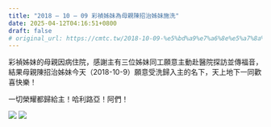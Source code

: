 ```yaml
---
title: "2018 – 10 – 09 彩禎姊妹為母親陳招治姊妹施洗"
date: 2025-04-12T04:16:51+0800
draft: false
# original_url: https://cmtc.tw/2018-10-09-%e5%bd%a9%e7%a6%8e%e5%a7%8a%e5%a6%b9%e7%82%ba%e6%af%8d%e8%a6%aa%e9%99%b3%e6%8b%9b%e6%b2%bb%e5%a7%8a%e5%a6%b9%e6%96%bd%e6%b4%97
---
```



彩禎姊妹的母親因病住院，感謝主有三位姊妹同工願意主動赴醫院探訪並傳福音，結果母親陳招治姊妹今天（2018-10-9）願意受洗歸入主的名下，天上地下一同歡喜快樂！

一切榮耀都歸給主！哈利路亞！阿們！

![](/images/陳招治受洗1.jpg)
![](/images/陳招治受洗2.jpg)